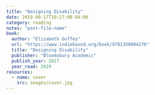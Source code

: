 ```yaml
---
title: "Designing Disability"
date: 2019-09-17T10:27:08-04:00
category: reading
notes: "post-file-name"
book:
  author: "Elizabeth Guffey"
  url: "https://www.indiebound.org/book/9781350004276"
  title: "Designing Disability"
  publisher: "Bloomsbury Academic"
  publish_year: 2017
  year_read: 2019
resources:
  - name: cover
    src: images/cover.jpg
---
```


